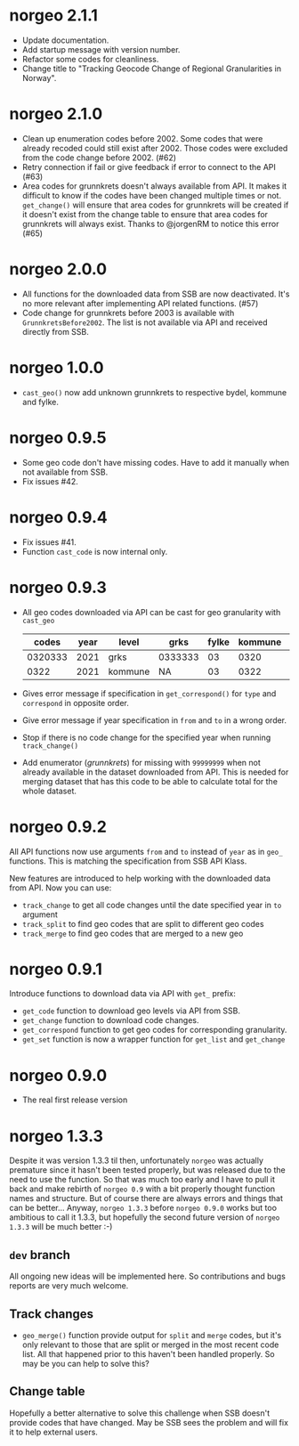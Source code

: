 # norgeo 2.1.1
- Update documentation.
- Add startup message with version number.
- Refactor some codes for cleanliness.
- Change title to "Tracking Geocode Change of Regional Granularities in Norway".

# norgeo 2.1.0
- Clean up enumeration codes before 2002. Some codes that were already recoded
  could still exist after 2002. Those codes were excluded from the code change
  before 2002. (#62)
- Retry connection if fail or give feedback if error to connect to the API (#63)
- Area codes for grunnkrets doesn't always available from API. It makes it
  difficult to know if the codes have been changed multiple times or not.
  `get_change()` will ensure that area codes for grunnkrets will be created if
  it doesn't exist from the change table to ensure that area codes for
  grunnkrets will always exist. Thanks to @jorgenRM to notice this error (#65)

# norgeo 2.0.0
- All functions for the downloaded data from SSB are now deactivated. It's no
  more relevant after implementing API related functions. (#57)
- Code change for grunnkrets before 2003 is available with
  `GrunnkretsBefore2002`. The list is not available via API and received
  directly from SSB.

# norgeo 1.0.0
- `cast_geo()` now add unknown grunnkrets to respective bydel, kommune and fylke.

# norgeo 0.9.5
- Some geo code don't have missing codes. Have to add it manually
  when not available from SSB.
- Fix issues #42.

# norgeo 0.9.4
- Fix issues #41.
- Function `cast_code` is now internal only.

# norgeo 0.9.3

- All geo codes downloaded via API can be cast for geo granularity with `cast_geo`

  | codes   | year | level   | grks    | fylke | kommune | bydel  |
  |---------|------|---------|---------|-------|---------|--------|
  | 0320333 | 2021 | grks    | 0333333 | 03    | 0320    | 032141 |
  | 0322    | 2021 | kommune | NA      | 03    | 0322    | NA     |

- Gives error message if specification in `get_correspond()` for `type` and
  `correspond` in opposite order.
- Give error message if year specification in `from` and `to` in a wrong order.
- Stop if there is no code change for the specified year when running `track_change()`
- Add enumerator (_grunnkrets_) for missing with `99999999` when not already
  available in the dataset downloaded from API. This is needed for merging
  dataset that has this code to be able to calculate total for the whole dataset.


# norgeo 0.9.2

All API functions now use arguments `from` and `to` instead of `year` as in `geo_` functions.
This is matching the specification from SSB API Klass.

New features are introduced to help working with the downloaded data from API. Now you can use:

- `track_change` to get all code changes until the date specified year in `to` argument
- `track_split` to find geo codes that are split to different geo codes
- `track_merge` to find geo codes that are merged to a new geo

# norgeo 0.9.1


Introduce functions to download data via API with `get_` prefix:

- `get_code` function to download geo levels via API from SSB.
- `get_change` function to download code changes.
- `get_correspond` function to get geo codes for corresponding granularity.
- `get_set` function is now a wrapper function for `get_list` and `get_change`

# norgeo 0.9.0

* The real first release version

# norgeo 1.3.3

Despite it was version 1.3.3 til then, unfortunately `norgeo` was actually
premature since it hasn't been tested properly, but was released due to
the need to use the function. So that was much too early and I have to
pull it back and make rebirth of `norgeo 0.9` with a bit properly thought
function names and structure. But of course there are always errors and
things that can be better... Anyway, `norgeo 1.3.3` before
`norgeo 0.9.0` works but too ambitious to call it 1.3.3, but hopefully
the second future version of `norgeo 1.3.3` will be much better :-)

## `dev` branch

All ongoing new ideas will be implemented here. So contributions
and bugs reports are very much welcome.

## Track changes

* `geo_merge()` function provide output for `split` and `merge` codes,
but it's only relevant to those that are split or merged in the most
recent code list. All that happened prior to this haven't been handled
properly. So may be you can help to solve this?

## Change table

Hopefully a better alternative to solve this challenge when SSB
doesn't provide codes that have changed. May be SSB sees the problem
and will fix it to help external users.
